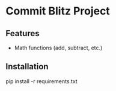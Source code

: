 # Commit Blitz Project
## Features
- Math functions (add, subtract, etc.)
## Installation
pip install -r requirements.txt

